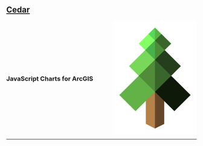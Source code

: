## [Cedar](https://github.com/esri/cedar)

<div style="display: flex; justify-content: space-between; align-items: center">
  <h3>JavaScript Charts for ArcGIS</h3>
  <img src="img/cedar-logo-tree.png" class="transparent" height="300"/>
</div>

---
